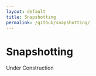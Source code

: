 ```yaml
---
layout: default
title: Snapshotting
permalink: /github/snapshotting/
---
```


# Snapshotting

Under Construction

